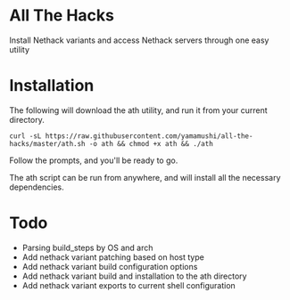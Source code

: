 
# All The Hacks
Install Nethack variants and access Nethack servers through one easy utility

# Installation 

The following will download the ath utility, and run it from your current directory.

`curl -sL https://raw.githubusercontent.com/yamamushi/all-the-hacks/master/ath.sh -o ath && chmod +x ath && ./ath`

Follow the prompts, and you'll be ready to go.

The ath script can be run from anywhere, and will install all the necessary dependencies.

# Todo 

* Parsing build_steps by OS and arch
* Add nethack variant patching based on host type
* Add nethack variant build configuration options
* Add nethack variant build and installation to the ath directory
* Add nethack variant exports to current shell configuration
